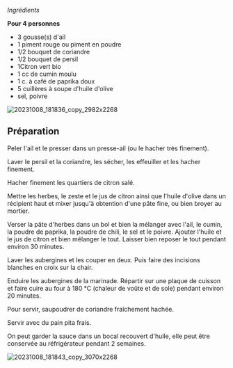_Ingrédients_

**Pour 4 personnes**

-   3 gousse(s) d'ail
-   1 piment rouge ou piment en poudre
-   1/2 bouquet de coriandre
-   1/2 bouquet de persil
-   1Citron vert bio
-   1 cc de cumin moulu
-   1 c. à café de paprika doux
-   5 cuillères à soupe d'huile d'olive
-   sel, poivre

![20231008_181836_copy_2982x2268](https://ramiboutas.s3.amazonaws.com/khadija/media/images/20231008_181836_copy_2982x2268.width-800.jpg)

## Préparation

Peler l'ail et le presser dans un presse-ail (ou le hacher très finement).

Laver le persil et la coriandre, les sécher, les effeuiller et les hacher finement.

Hacher finement les quartiers de citron salé.

Mettre les herbes, le zeste et le jus de citron ainsi que l'huile d'olive dans un récipient haut et mixer jusqu'à obtention d'une pâte fine, ou bien broyer au mortier.

Verser la pâte d'herbes dans un bol et bien la mélanger avec l'ail, le cumin, la poudre de paprika, la poudre de chili, le sel et le poivre. Ajouter l'huile et le jus de citron et bien mélanger le tout. Laisser bien reposer le tout pendant environ 30 minutes.

Laver les aubergines et les couper en deux. Puis faire des incisions blanches en croix sur la chair.

Enduire les aubergines de la marinade. Répartir sur une plaque de cuisson et faire cuire au four à 180 °C (chaleur de voûte et de sole) pendant environ 20 minutes.


Pour servir, saupoudrer de coriandre fraîchement hachée.

Servir avec du pain pita frais.

On peut garder la sauce dans un bocal recouvert d'huile, elle peut être conservée au réfrigérateur pendant 2 semaines.

![20231008_181843_copy_3070x2268](https://ramiboutas.s3.amazonaws.com/khadija/media/images/20231008_181843_copy_3070x2268.width-800.jpg)

